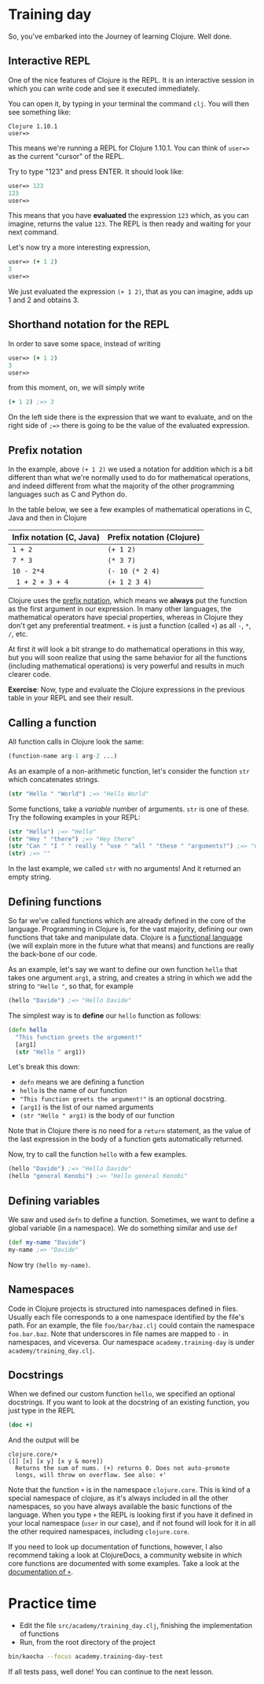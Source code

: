 # Training day

So, you've embarked into the Journey of learning Clojure. Well done.

## Interactive REPL

One of the nice features of Clojure is the REPL. It is an interactive session in which you can write code and see it executed immediately.

You can open it, by typing in your terminal the command `clj`. You will then see something like:

```
Clojure 1.10.1
user=>
```

This means we're running a REPL for Clojure 1.10.1. You can think of `user=>` as the current "cursor" of the REPL.

Try to type "123" and press ENTER. It should look like:

```clojure
user=> 123
123
user=>
```

This means that you have **evaluated** the expression `123` which, as you can imagine, returns the value `123`. The REPL is then ready and waiting for your next command.

Let's now try a more interesting expression,

```clojure
user=> (+ 1 2)
3
user=>
```

We just evaluated the expression `(+ 1 2)`, that as you can imagine, adds up 1 and 2 and obtains 3.

## Shorthand notation for the REPL

In order to save some space, instead of writing 

```clojure
user=> (+ 1 2)
3
user=>
```

from this moment, on, we will simply write

```clojure
(+ 1 2) ;=> 3
```

On the left side there is the expression that we want to evaluate, and on the right side of `;=>` there is going to be the value of the evaluated expression.


## Prefix notation

In the example, above `(+ 1 2)` we used a notation for addition which is a bit different than what we're normally used to do for mathematical operations, and indeed different from what the majority of the other programming languages such as C and Python do.


In the table below, we see a few examples of mathematical operations in C, Java and then in Clojure

| Infix notation (C, Java) | Prefix notation (Clojure) |
|---|---|
| `1 + 2`  | `(+ 1 2)`  |
| `7 * 3` | `(* 3 7)` |
| `10 - 2*4` | `(- 10 (* 2 4)`|
| ` 1 + 2 + 3 + 4` | `(+ 1 2 3 4)` |

Clojure uses the [prefix notation](https://en.wikipedia.org/wiki/Polish_notation), which means we **always** put the function as the first argument in our expression. In many other languages, the mathematical operators have special properties, whereas in Clojure they don't get any preferential treatment. `+` is just a function (called `+`) as all `-`, `*`, `/`, etc. 


At first it will look a bit strange to do mathematical operations in this way, but you will soon realize that using the same behavior for all the functions (including mathematical operations) is very powerful and results in much clearer code.

**Exercise**: Now, type and evaluate the Clojure expressions in the previous table in your REPL and see their result.

## Calling a function
 
All function calls in Clojure look the same:

```clojure
(function-name arg-1 arg-2 ...)
```

As an example of a non-arithmetic function, let's consider the function `str` which concatenates strings.

```clojure
(str "Hello " "World") ;=> "Hello World"
```

Some functions, take a _variable_ number of arguments. `str` is one of these. Try the following examples in your REPL:

```clojure
(str "Hello") ;=> "Hello"
(str "Hey " "there") ;=> "Hey there"
(str "Can " "I " " really " "use " "all " "these " "arguments?") ;=> "Can I really use all these arguments?
(str) ;=> "" 
```

In the last example, we called `str` with no arguments! And it returned an empty string.

## Defining functions

So far we've called functions which are already defined in the core of the language. Programming in Clojure is, for the vast majority, defining our own functions that take and manipulate data. Clojure is a [functional language](https://en.wikipedia.org/wiki/Functional_programming) (we will explain more in the future what that means) and functions are really the back-bone of our code.

As an example, let's say we want to define our own function `hello` that takes one argument `arg1`, a string, and creates a string in which we add the string to `"Hello "`, so that, for example

```clojure
(hello "Davide") ;=> "Hello Davide"
````

The simplest way is to **define** our `hello` function as follows:

```clojure
(defn hello
  "This function greets the argument!"
  [arg1]
  (str "Hello " arg1))
```

Let's break this down:

- `defn` means we are defining a function
- `hello` is the name of our function
- `"This function greets the argument!"` is an optional docstring. 
- `[arg1]` is the list of our named arguments
- `(str "Hello " arg1)` is the body of our function

Note that in Clojure there is no need for a `return` statement, as the value of the last expression in the body of a function gets automatically returned.

Now, try to call the function `hello` with a few examples.

```clojure
(hello "Davide") ;=> "Hello Davide"
(hello "general Kenobi") ;=> "Hello general Kenobi"
```

## Defining variables

We saw and used `defn` to define a function. Sometimes, we want to define a global variable (in a namespace). We do something similar and use `def`

```clojure
(def my-name "Davide")
my-name ;=> "Davide"
```

Now try `(hello my-name)`.


## Namespaces
Code in Clojure projects is structured into namespaces defined in files. Usually each file corresponds to a one namespace identified by the file's path. For an example, the file `foo/bar/baz.clj` could contain the namespace `foo.bar.baz`. Note that underscores in file names are mapped to `-` in namespaces, and viceversa. Our namespace `academy.training-day` is under `academy/training_day.clj`. 

## Docstrings

When we defined our custom function `hello`, we specified an optional docstrings. If you want to look at the docstring of an existing function, you just type in the REPL

```clojure
(doc +)
```

And the output will be

```
clojure.core/+
([] [x] [x y] [x y & more])
  Returns the sum of nums. (+) returns 0. Does not auto-promote
  longs, will throw on overflow. See also: +'
```

Note that the function `+` is in the namespace `clojure.core`. This is kind of a special namespace of clojure, as it's always included in all the other namespaces, so you have always available the basic functions of the language. When you type `+` the REPL is looking first if you have it defined in your local namespace (`user` in our case), and if not found will look for it in all the other required namespaces, including `clojure.core`. 

If you need to look up documentation of functions, however, I also recommend taking a look at ClojureDocs, a community website in which core functions are documented with some examples. Take a look at the [documentation of `+`](https://clojuredocs.org/clojure.core/+).

# Practice time

- Edit the file `src/academy/training_day.clj`, finishing the implementation of functions
- Run, from the root directory of the project

```bash
bin/kaocha --focus academy.training-day-test
```

If all tests pass, well done! You can continue to the next lesson.